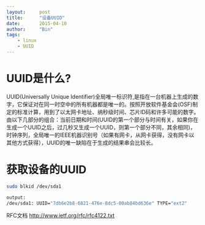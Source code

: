 ```yaml
---
layout:     post
title:      "设备UUID"
date:       2015-04-10
author:     "Bin"
tags:
    - linux
    - UUID
---
```

# UUID是什么?

UUID(Universally Unique Identifier)全局唯一标识符,是指在一台机器上生成的数字，它保证对在同一时空中的所有机器都是唯一的。按照开放软件基金会(OSF)制定的标准计算，用到了以太网卡地址、纳秒级时间、芯片ID码和许多可能的数字。由以下几部分的组合：当前日期和时间(UUID的第一个部分与时间有关，如果你在生成一个UUID之后，过几秒又生成一个UUID，则第一个部分不同，其余相同)，时钟序列，全局唯一的IEEE机器识别号（如果有网卡，从网卡获得，没有网卡以其他方式获得），UUID的唯一缺陷在于生成的结果串会比较长。

# 获取设备的UUID
``` bash
sudo blkid /dev/sda1

output: 
/dev/sda1: UUID="7db6e2b8-6821-476e-8dc5-00ab84bd636e" TYPE="ext2"
```

RFC文档 http://www.ietf.org/rfc/rfc4122.txt